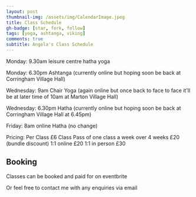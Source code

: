 ```yaml
---
layout: post
thumbnail-img: /assets/img/CalendarImage.jpeg
title: Class Schedule
gh-badge: [star, fork, follow]
tags: [yoga, ashtanga, viking]
comments: true
subtitle: Angela's Class Schedule
---
```

Monday: 9.30am leisure centre hatha yoga 

Monday: 6.30pm Ashtanga (currently online but hoping soon be back at Corringham Village Hall) 

Wednesday: 9am Chair Yoga (again online but once back to face to face it'll be at later time of 10am at Marton Village Hall)

Wednesday: 6.30pm Hatha (currently online but hoping soon be back at Corringham Village Hall at 6.45pm) 

Friday: 8am online Hatha (no change) 


Pricing: 
Per Class £6 
Class Pass of one class a week over 4 weeks £20 (bundle discount) 
1:1 online £20 
1:1 in person £30 

## Booking

Classes can be booked and paid for on eventbrite

Or feel free to contact me with any enquiries via email

